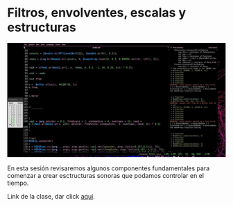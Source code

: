 # Filtros, envolventes, escalas y estructuras 

![reudo](https://github.com/MarianneTeixido/hackcode2.0/blob/master/img/02.jpg)  

En esta sesión revisaremos algunos componentes fundamentales para comenzar a crear esctructuras sonoras que podamos controlar en el tiempo. 

Link de la clase, dar click [aquí](https://github.com/MarianneTeixido/hackcode2.0/blob/master/sesion02/s02.scd). 


